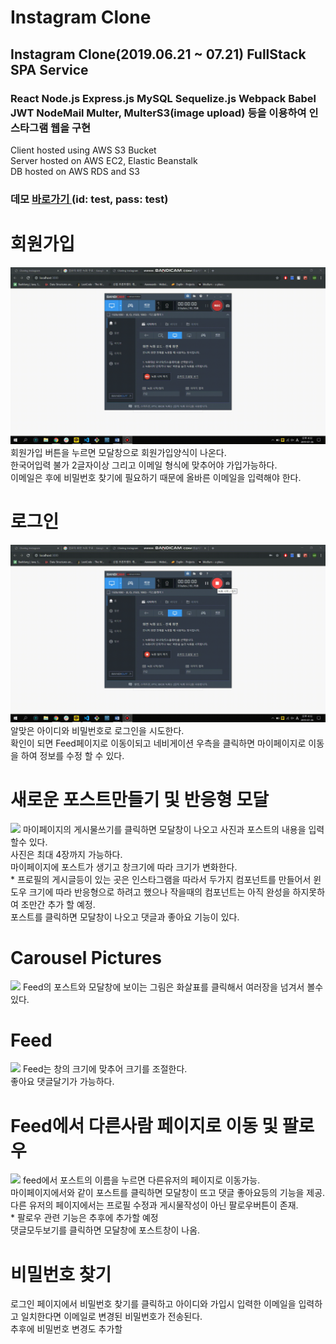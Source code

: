 # Instagram Clone

## Instagram Clone(2019.06.21 ~ 07.21) FullStack SPA Service
 
### React Node.js Express.js MySQL Sequelize.js Webpack Babel JWT NodeMail Multer, MulterS3(image upload) 등을 이용하여 인스타그램 웹을 구현
 
 Client hosted using AWS S3 Bucket <br>
 Server hosted on AWS EC2, Elastic Beanstalk<br>
 DB hosted on AWS RDS and S3<br>
 
 ### 데모 <a href="http://cloning-instagram-app.s3.ap-northeast-2.amazonaws.com/index.html">바로가기 </a> (id: test, pass: test)
 
 # 회원가입
 <img src="./Demo/회원가입!.gif" />
 회원가입 버튼을 누르면 모달창으로 회원가입양식이 나온다.<br>
 한국어입력 불가 2글자이상 그리고 이메일 형식에 맞추어야 가입가능하다.<br>
 이메일은 후에 비밀번호 찾기에 필요하기 때문에 올바른 이메일을 입력해야 한다.
 
 # 로그인
<img src="./Demo/로그인 및 프로필수정.gif" />
알맞은 아이디와 비밀번호로 로그인을 시도한다.<br>
확인이 되면 Feed페이지로 이동이되고 네비게이션 우측을 클릭하면 마이페이지로 이동을 하여 정보를 수정 할 수 있다.

# 새로운 포스트만들기 및 반응형 모달
<img src="./Demo/새로운 포스트만들기 및 반응형모달.gif" />
마이페이지의 게시물쓰기를 클릭하면 모달창이 나오고 사진과 포스트의 내용을 입력 할수 있다.<br>
사진은 최대 4장까지 가능하다.<br>
마이페이지에 포스트가 생기고 창크기에 따라 크기가 변화한다.<br> 
* 프로필의 게시글등이 있는 곳은 인스타그램을 따라서 두가지 컴포넌트를 만들어서 윈도우 크기에 따라 반응형으로 하려고 했으나 작을때의 컴포넌트는 아직 완성을 하지못하여 조만간 추가 할 예정.<br>
포스트를 클릭하면 모달창이 나오고 댓글과 좋아요 기능이 있다.

# Carousel Pictures
<img src="./Demo/캐러셀!.gif" />
Feed의 포스트와 모달창에 보이는 그림은 화살표를 클릭해서 여러장을 넘겨서 볼수 있다.

# Feed
<img src="./Demo/feed반응형!.gif" />
Feed는 창의 크기에 맞추어 크기를 조절한다.<br>
좋아요 댓글달기가 가능하다.

# Feed에서 다른사람 페이지로 이동 및 팔로우
<img src="./Demo/feed기능 다른사람페이지이동 및 기능 팔로우!.gif" />
feed에서 포스트의 이름을 누르면 다른유저의 페이지로 이동가능.<br>
마이페이지에서와 같이 포스트를 클릭하면 모달창이 뜨고 댓글 좋아요등의 기능을 제공.<br>
다른 유저의 페이지에서는 프로필 수정과 게시물작성이 아닌 팔로우버튼이 존재.<br>
* 팔로우 관련 기능은 추후에 추가할 예정<br>
댓글모두보기를 클릭하면 모달창에 포스트창이 나옴.<br>

# 비밀번호 찾기
로그인 페이지에서 비밀번호 찾기를 클릭하고 아이디와 가입시 입력한 이메일을 입력하고 일치한다면 이메일로 변경된 비밀번호가 전송된다.<br>
추후에 비밀번호 변경도 추가할 
